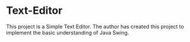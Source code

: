 # Text-Editor
This project is a Simple Text Editor. The author has created this project to implement the basic understanding of Java Swing. 
